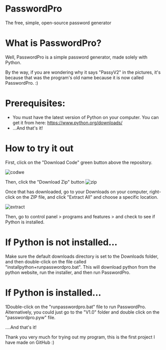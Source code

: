 # PasswordPro
The free, simple, open-source password generator

# What is PasswordPro?
Well, PasswordPro is a simple password generator, made solely with Python.

By the way, if you are wondering why it says "PassyV2" in the pictures, it's because that was the program's old name because it is now called PasswordPro. :)

# Prerequisites:
- You must have the latest version of Python on your computer. You can get it from here: https://www.python.org/downloads/
- ...And that's it!

# How to try it out

First, click on the "Download Code" green button above the repository.

![codwe](https://user-images.githubusercontent.com/77698398/117475020-7b41fa80-af53-11eb-8ca3-9672cdf04e67.jpg)

Then, click the "Download Zip" button 
![zip](https://user-images.githubusercontent.com/77698398/117475136-9ca2e680-af53-11eb-9315-55bc978160c3.jpg)

Once that has downloaded, go to your Downloads on your computer, right-click on the ZIP file, and click "Extract All" and choose a specific location.

![extract](https://user-images.githubusercontent.com/77698398/117475780-5b5f0680-af54-11eb-871d-6a924f296f98.jpg)

Then, go to control panel > programs and features > and check to see if Python is installed.
# If Python is not installed...
Make sure the default downloads directory is set to the Downloads folder, and then double-click on the file called "installpython+runpasswordpro.bat". This will download python from the python website, run the installer, and then run PasswordPro.
# If Python is installed...
1Double-click on the "runpasswordpro.bat" file to run PasswordPro. Alternatively, you could just go to the "V1.0" folder and double click on the "passwordpro.pyw" file.

....And that's it!

Thank you very much for trying out my program, this is the first project I have made on GitHub :)
